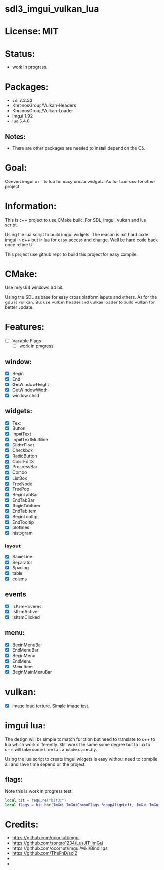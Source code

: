 # sdl3_imgui_vulkan_lua

# License: MIT

# Status:
- work in progress.

# Packages:
- sdl 3.2.22
- KhronosGroup/Vulkan-Headers
- KhronosGroup/Vulkan-Loader
- imgui 1.92
- lua 5.4.8

## Notes:
- There are other packages are needed to install depend on the OS.

# Goal:
  Convert imgui c++ to lua for easy create widgets. As for later use for other project.

# Information:
  This is c++ project to use CMake build. For SDL, imgui, vulkan and lua script.

  Using the lua script to build imgui widgets. The reason is not hard code imgui in c++ but in lua for easy access and change. Well be hard code back once refine UI.

  This project use github repo to build this project for easy compile.

# CMake:
  Use msys64 windows 64 bit.

  Using the SDL as base for easy cross platform inputs and others. As for the gpu is vullkan. But use vulkan header and vulkan loader to build vulkan for better update.

# Features:
- [ ] Variable Flags
  - [ ] work in progress
## window:
- [x] Begin
- [x] End
- [x] GetWindowHeight
- [x] GetWindowWidth
- [x] window child
## widgets:
- [x] Text
- [x] Button
- [x] InputText
- [x] InputTextMultiline
- [x] SliderFloat
- [x] Checkbox
- [x] RadioButton
- [x] ColorEdit3
- [x] ProgressBar
- [x] Combo
- [x] ListBox
- [x] TreeNode
- [x] TreePop
- [x] BeginTabBar
- [x] EndTabBar
- [x] BeginTabItem
- [x] EndTabItem
- [x] BeginTooltip
- [x] EndTooltip
- [x] plotlines
- [x] histogram
### layout:
- [x] SameLine
- [x] Separator
- [x] Spacing
- [x] table
- [x] colums

## events
- [x] IsItemHovered
- [x] IsItemActive
- [x] IsItemClicked
## menu:
- [x] BeginMenuBar
- [x] EndMenuBar
- [x] BeginMenu
- [x] EndMenu
- [x] MenuItem
- [x] BeginMainMenuBar

# vulkan:
- [x] image load texture.
  Simple image test.

# imgui lua:
  The design will be simple to match function but need to translate to c++ to lua which work differently. Still work the same some degree but to lua to c++ will take some time to translate correctly.

  Using the lua script to create imgui widgets is easy without need to compile all and save time depend on the project.

## flags:
 Note this is work in progress test.
```lua
local bit = require("bit32")
local flags = bit.bor(ImGui.ImGuiComboFlags_PopupAlignLeft, ImGui.ImGuiComboFlags_HeightSmall)
```


# Credits:
- https://github.com/ocornut/imgui
- https://github.com/sonoro1234/LuaJIT-ImGui
- https://github.com/ocornut/imgui/wiki/Bindings
- https://github.com/ThePhD/sol2
- 
- 
